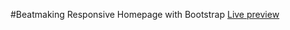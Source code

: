 #Beatmaking Responsive Homepage with Bootstrap
[Live preview](https://mariopicasso.github.io/homepage/)
